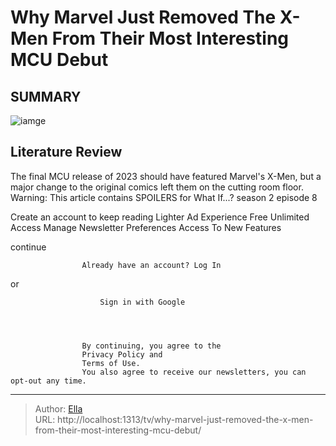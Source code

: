# Why Marvel Just Removed The X-Men From Their Most Interesting MCU Debut


## SUMMARY 

![iamge](https://static1.srcdn.com/wordpress/wp-content/uploads/2023/12/wolverine-and-the-x-men-from-fox-s-movies.jpg)

## Literature Review
The final MCU release of 2023 should have featured Marvel&#39;s X-Men, but a major change to the original comics left them on the cutting room floor.
 Warning: This article contains SPOILERS for What If...? season 2 episode 8



Create an account to keep reading
Lighter Ad Experience
Free Unlimited Access
Manage Newsletter Preferences
Access To New Features




continue





                    Already have an account? Log In



or

                        Sign in with Google
                    



                    By continuing, you agree to the
                    Privacy Policy and
                    Terms of Use.
                    You also agree to receive our newsletters, you can opt-out any time.
                





---

> Author: [Ella](https://instagram.hk.cn/)  
> URL: http://localhost:1313/tv/why-marvel-just-removed-the-x-men-from-their-most-interesting-mcu-debut/  

